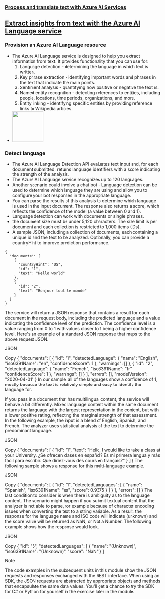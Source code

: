 ### [Process and translate text with Azure AI Services](https://learn.microsoft.com/en-us/training/paths/process-translate-text-azure-cognitive-services/)

## [Extract insights from text with the Azure AI Language service](https://learn.microsoft.com/en-us/training/modules/extract-insights-text-with-text-analytics-service/)

### Provision an Azure AI Language resource
  * The Azure AI Language service is designed to help you extract information from text. It provides functionality that you can use for:
    1. Language detection - determining the language in which text is written.
    1. Key phrase extraction - identifying important words and phrases in the text that indicate the main points.
    1. Sentiment analysis - quantifying how positive or negative the text is.
    1. Named entity recognition - detecting references to entities, including people, locations, time periods, organizations, and more.
    1. Entity linking - identifying specific entities by providing reference links to Wikipedia articles.
  * <img src="https://learn.microsoft.com/en-us/training/wwl-data-ai/extract-insights-text-with-text-analytics-service/media/text-analytics-resource.png" height=100 width=100>  

### Detect language
* The Azure AI Language Detection API evaluates text input and, for each document submitted, returns language identifiers with a score indicating the strength of the analysis. 
* The Azure AI Language service recognizes up to 120 languages.
* Another scenario could involve a chat bot - Language detection can be used to determine which language they are using and allow you to configure your bot responses in the appropriate language.
* You can parse the results of this analysis to determine which language is used in the input document. The response also returns a score, which reflects the confidence of the model (a value between 0 and 1).
* Language detection can work with documents or single phrases. 
* the document size must be under 5,120 characters. The size limit is per document and each collection is restricted to 1,000 items (IDs). 
* A sample JSON, including a collection of documents, each containing a unique id and the text to be analyzed. Optionally, you can provide a countryHint to improve prediction performance.

```
{
  "documents": [
    {
      "countryHint": "US",
      "id": "1",
      "text": "Hello world"
    },
    {
      "id": "2",
      "text": "Bonjour tout le monde"
    }
  ]
}
```
The service will return a JSON response that contains a result for each document in the request body, including the predicted language and a value indicating the confidence level of the prediction. The confidence level is a value ranging from 0 to 1 with values closer to 1 being a higher confidence level. Here's an example of a standard JSON response that maps to the above request JSON.

JSON

Copy
{
  "documents": [
   {
     "id": "1",
     "detectedLanguage": {
       "name": "English",
       "iso6391Name": "en",
       "confidenceScore": 1
     },
     "warnings": []
   },
   {
     "id": "2",
     "detectedLanguage": {
       "name": "French",
       "iso6391Name": "fr",
       "confidenceScore": 1
     },
     "warnings": []
   }
  ],
  "errors": [],
  "modelVersion": "2020-04-01"
}
In our sample, all of the languages show a confidence of 1, mostly because the text is relatively simple and easy to identify the language for.

If you pass in a document that has multilingual content, the service will behave a bit differently. Mixed language content within the same document returns the language with the largest representation in the content, but with a lower positive rating, reflecting the marginal strength of that assessment. In the following example, the input is a blend of English, Spanish, and French. The analyzer uses statistical analysis of the text to determine the predominant language.

JSON

Copy
{
  "documents": [
    {
      "id": "1",
      "text": "Hello, I would like to take a class at your University. ¿Se ofrecen clases en español? Es mi primera lengua y más fácil para escribir. Que diriez-vous des cours en français?"
    }
  ]
}
The following sample shows a response for this multi-language example.

JSON

Copy
{
  "documents": [
    {
      "id": "1",
      "detectedLanguages": [
        {
          "name": "Spanish",
          "iso6391Name": "es",
          "score": 0.9375
        }
      ]
    }
  ],
  "errors": []
}
The last condition to consider is when there is ambiguity as to the language content. The scenario might happen if you submit textual content that the analyzer is not able to parse, for example because of character encoding issues when converting the text to a string variable. As a result, the response for the language name and ISO code will indicate (unknown) and the score value will be returned as NaN, or Not a Number. The following example shows how the response would look.

JSON

Copy
{
      "id": "5",
      "detectedLanguages": [
        {
          "name": "(Unknown)",
          "iso6391Name": "(Unknown)",
          "score": "NaN"
        }
      ]

 Note

The code examples in the subsequent units in this module show the JSON requests and responses exchanged with the REST interface. When using an SDK, the JSON requests are abstracted by appropriate objects and methods that encapsulate the same data values. You'll get a chance to try the SDK for C# or Python for yourself in the exercise later in the module.
